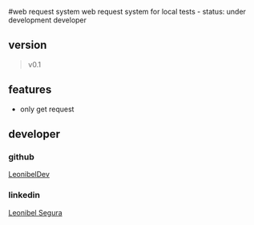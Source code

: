 #web request system
web request system for local tests - status: under development developer

## version
> v0.1

## features
* only get request

## developer

### github
[LeonibelDev](https://github.com/LeonibelDev)

### linkedin
[Leonibel Segura](https://www.linkedin.com/in/leonibel-segura-473415173)

